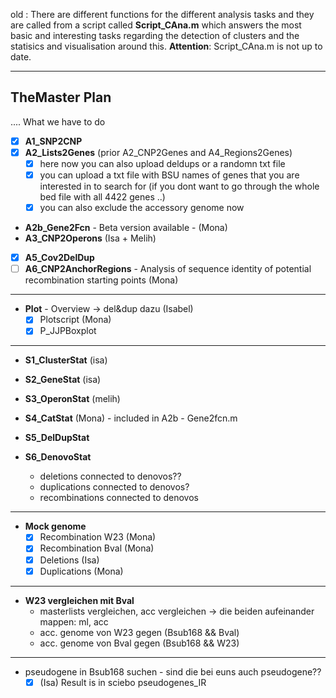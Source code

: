 old :
There are different functions for the different analysis tasks and they are called from a script called 
**Script_CAna.m**
which answers the most basic and interesting tasks regarding the detection of clusters and the statisics and visualisation around this.
**Attention**: Script_CAna.m is not up to date.

---------------------------------------------------
## TheMaster Plan
.... What we have to do

- [x] **A1_SNP2CNP** 
- [x] **A2_Lists2Genes** (prior A2_CNP2Genes and A4_Regions2Genes)
  - [x] here now you can also upload deldups or a randomn txt file 
  - [x] you can upload a txt file with BSU names of genes that you are interested in to search for (if you dont want to go through the whole bed file with all 4422 genes ..)
  - [x] you can also exclude the accessory genome now
- **A2b_Gene2Fcn** - Beta version available - (Mona)
- **A3_CNP2Operons** (Isa + Melih)
- [x] **A5_Cov2DelDup** 
- [ ] **A6_CNP2AnchorRegions** - Analysis of sequence identity of potential recombination starting points (Mona) 

---------------------------------------------------

- **Plot** - Overview -> del&dup dazu (Isabel)
  - [x] Plotscript (Mona)
  - [x] P_JJPBoxplot

---------------------------------------------------

- **S1_ClusterStat** (isa)

- **S2_GeneStat** (isa)

- **S3_OperonStat** (melih)

- **S4_CatStat** (Mona) - included in A2b - Gene2fcn.m

- **S5_DelDupStat**

- **S6_DenovoStat** 
  - deletions connected to denovos??
  - duplications connected to denovos?
  - recombinations connected to denovos

----------------------------------------------------
- **Mock genome** 
  - [x] Recombination W23 (Mona) 
  - [x] Recombination Bval (Mona) 
  - [x] Deletions (Isa) 
  - [x] Duplications (Mona) 

-----------------------------------------------------
- **W23 vergleichen mit Bval**
  - masterlists vergleichen, acc vergleichen
  -> die beiden aufeinander mappen: ml, acc
  - acc. genome von W23 gegen (Bsub168 && Bval)
  - acc. genome von Bval gegen (Bsub168 && W23)  

------------------------------------------------------

- pseudogene in Bsub168 suchen - sind die bei euns auch pseudogene?? 
  - [x] (Isa) Result is in sciebo pseudogenes_IR
